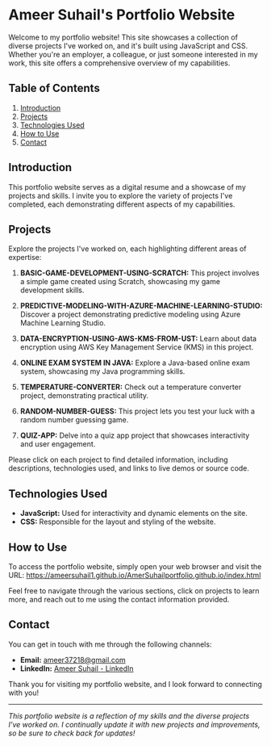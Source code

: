 # Ameer Suhail's Portfolio Website

Welcome to my portfolio website! This site showcases a collection of diverse projects I've worked on, and it's built using JavaScript and CSS. Whether you're an employer, a colleague, or just someone interested in my work, this site offers a comprehensive overview of my capabilities.

## Table of Contents

1. [Introduction](#introduction)
2. [Projects](#projects)
3. [Technologies Used](#technologies-used)
4. [How to Use](#how-to-use)
5. [Contact](#contact)

## Introduction

This portfolio website serves as a digital resume and a showcase of my projects and skills. I invite you to explore the variety of projects I've completed, each demonstrating different aspects of my capabilities.

## Projects

Explore the projects I've worked on, each highlighting different areas of expertise:

1. **BASIC-GAME-DEVELOPMENT-USING-SCRATCH:** This project involves a simple game created using Scratch, showcasing my game development skills.

2. **PREDICTIVE-MODELING-WITH-AZURE-MACHINE-LEARNING-STUDIO:** Discover a project demonstrating predictive modeling using Azure Machine Learning Studio.

3. **DATA-ENCRYPTION-USING-AWS-KMS-FROM-UST:** Learn about data encryption using AWS Key Management Service (KMS) in this project.

4. **ONLINE EXAM SYSTEM IN JAVA:** Explore a Java-based online exam system, showcasing my Java programming skills.

5. **TEMPERATURE-CONVERTER:** Check out a temperature converter project, demonstrating practical utility.

6. **RANDOM-NUMBER-GUESS:** This project lets you test your luck with a random number guessing game.

7. **QUIZ-APP:** Delve into a quiz app project that showcases interactivity and user engagement.

Please click on each project to find detailed information, including descriptions, technologies used, and links to live demos or source code.

## Technologies Used

- **JavaScript:** Used for interactivity and dynamic elements on the site.
- **CSS:** Responsible for the layout and styling of the website.

## How to Use

To access the portfolio website, simply open your web browser and visit the URL: https://ameersuhail1.github.io/AmerSuhailportfolio.github.io/index.html

Feel free to navigate through the various sections, click on projects to learn more, and reach out to me using the contact information provided.

## Contact

You can get in touch with me through the following channels:

- **Email:** [ameer37218@gmail.com](mailto:ameer37218@gmail.com)
- **LinkedIn:** [Ameer Suhail - LinkedIn](
https://www.linkedin.com/in/ameer-suhail-mohammad-29b32823b/)

Thank you for visiting my portfolio website, and I look forward to connecting with you!

---

_This portfolio website is a reflection of my skills and the diverse projects I've worked on. I continually update it with new projects and improvements, so be sure to check back for updates!_

